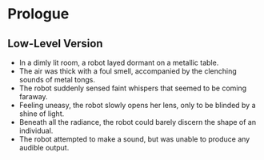 # Prologue

## Low-Level Version

- In a dimly lit room, a robot layed dormant on a metallic table.
- The air was thick with a foul smell, accompanied by the clenching sounds of
  metal tongs.
- The robot suddenly sensed faint whispers that seemed to be coming faraway.
- Feeling uneasy, the robot slowly opens her lens, only to be blinded by a
  shine of light.
- Beneath all the radiance, the robot could barely discern the shape of an
  individual.
- The robot attempted to make a sound, but was unable to produce any audible
  output.

